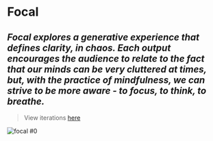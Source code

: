 # Focal

## _Focal explores a generative experience that defines clarity, in chaos. Each output encourages the audience to relate to the fact that our minds can be very cluttered at times, but, with the practice of mindfulness, we can strive to be more aware - to focus, to think, to breathe._

> View iterations [here](https://burntsouup.github.io/Project-Focal/)

![focal #0](https://github.com/burntsouup/project-focal/blob/main/focal%20%230.png)

